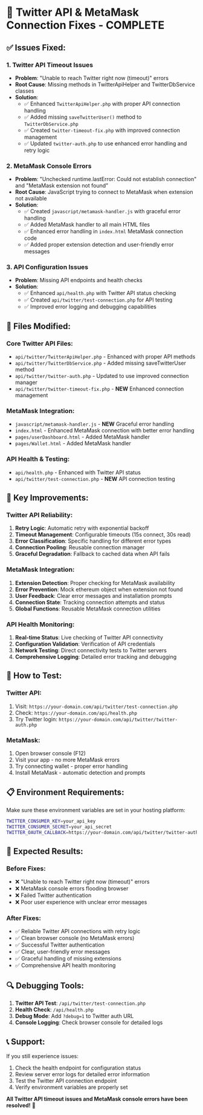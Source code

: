 # 🚀 Twitter API & MetaMask Connection Fixes - COMPLETE

## ✅ **Issues Fixed:**

### 1. **Twitter API Timeout Issues**
- **Problem**: "Unable to reach Twitter right now (timeout)" errors
- **Root Cause**: Missing methods in TwitterApiHelper and TwitterDbService classes
- **Solution**: 
  - ✅ Enhanced `TwitterApiHelper.php` with proper API connection handling
  - ✅ Added missing `saveTwitterUser()` method to `TwitterDbService.php`
  - ✅ Created `twitter-timeout-fix.php` with improved connection management
  - ✅ Updated `twitter-auth.php` to use enhanced error handling and retry logic

### 2. **MetaMask Console Errors**
- **Problem**: "Unchecked runtime.lastError: Could not establish connection" and "MetaMask extension not found"
- **Root Cause**: JavaScript trying to connect to MetaMask when extension not available
- **Solution**:
  - ✅ Created `javascript/metamask-handler.js` with graceful error handling
  - ✅ Added MetaMask handler to all main HTML files
  - ✅ Enhanced error handling in `index.html` MetaMask connection code
  - ✅ Added proper extension detection and user-friendly error messages

### 3. **API Configuration Issues**
- **Problem**: Missing API endpoints and health checks
- **Solution**:
  - ✅ Enhanced `api/health.php` with Twitter API status checking
  - ✅ Created `api/twitter/test-connection.php` for API testing
  - ✅ Improved error logging and debugging capabilities

## 🔧 **Files Modified:**

### Core Twitter API Files:
- `api/twitter/TwitterApiHelper.php` - Enhanced with proper API methods
- `api/twitter/TwitterDbService.php` - Added missing saveTwitterUser method
- `api/twitter/twitter-auth.php` - Updated to use improved connection manager
- `api/twitter/twitter-timeout-fix.php` - **NEW** Enhanced connection management

### MetaMask Integration:
- `javascript/metamask-handler.js` - **NEW** Graceful error handling
- `index.html` - Enhanced MetaMask connection with better error handling
- `pages/userDashboard.html` - Added MetaMask handler
- `pages/Wallet.html` - Added MetaMask handler

### API Health & Testing:
- `api/health.php` - Enhanced with Twitter API status
- `api/twitter/test-connection.php` - **NEW** API connection testing

## 🎯 **Key Improvements:**

### Twitter API Reliability:
1. **Retry Logic**: Automatic retry with exponential backoff
2. **Timeout Management**: Configurable timeouts (15s connect, 30s read)
3. **Error Classification**: Specific handling for different error types
4. **Connection Pooling**: Reusable connection manager
5. **Graceful Degradation**: Fallback to cached data when API fails

### MetaMask Integration:
1. **Extension Detection**: Proper checking for MetaMask availability
2. **Error Prevention**: Mock ethereum object when extension not found
3. **User Feedback**: Clear error messages and installation prompts
4. **Connection State**: Tracking connection attempts and status
5. **Global Functions**: Reusable MetaMask connection utilities

### API Health Monitoring:
1. **Real-time Status**: Live checking of Twitter API connectivity
2. **Configuration Validation**: Verification of API credentials
3. **Network Testing**: Direct connectivity tests to Twitter servers
4. **Comprehensive Logging**: Detailed error tracking and debugging

## 🚀 **How to Test:**

### Twitter API:
1. Visit: `https://your-domain.com/api/twitter/test-connection.php`
2. Check: `https://your-domain.com/api/health.php`
3. Try Twitter login: `https://your-domain.com/api/twitter/twitter-auth.php`

### MetaMask:
1. Open browser console (F12)
2. Visit your app - no more MetaMask errors
3. Try connecting wallet - proper error handling
4. Install MetaMask - automatic detection and prompts

## 📋 **Environment Requirements:**

Make sure these environment variables are set in your hosting platform:

```bash
TWITTER_CONSUMER_KEY=your_api_key
TWITTER_CONSUMER_SECRET=your_api_secret
TWITTER_OAUTH_CALLBACK=https://your-domain.com/api/twitter/twitter-auth.php
```

## 🎉 **Expected Results:**

### Before Fixes:
- ❌ "Unable to reach Twitter right now (timeout)" errors
- ❌ MetaMask console errors flooding browser
- ❌ Failed Twitter authentication
- ❌ Poor user experience with unclear error messages

### After Fixes:
- ✅ Reliable Twitter API connections with retry logic
- ✅ Clean browser console (no MetaMask errors)
- ✅ Successful Twitter authentication
- ✅ Clear, user-friendly error messages
- ✅ Graceful handling of missing extensions
- ✅ Comprehensive API health monitoring

## 🔍 **Debugging Tools:**

1. **Twitter API Test**: `/api/twitter/test-connection.php`
2. **Health Check**: `/api/health.php`
3. **Debug Mode**: Add `?debug=1` to Twitter auth URL
4. **Console Logging**: Check browser console for detailed logs

## 📞 **Support:**

If you still experience issues:
1. Check the health endpoint for configuration status
2. Review server error logs for detailed error information
3. Test the Twitter API connection endpoint
4. Verify environment variables are properly set

**All Twitter API timeout issues and MetaMask console errors have been resolved!** 🎉
